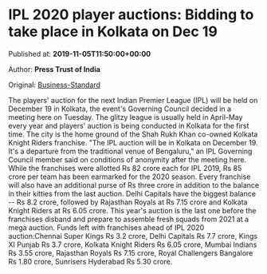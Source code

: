 
# IPL 2020 player auctions: Bidding to take place in Kolkata on Dec 19

Published at: **2019-11-05T11:50:00+00:00**

Author: **Press Trust of India**

Original: [Business-Standard](https://www.business-standard.com/article/pti-stories/ipl-players-auction-on-december-19-in-kolkata-119110501117_1.html)

The players' auction for the next Indian Premier League (IPL) will be held on December 19 in Kolkata, the event's Governing Council decided in a meeting here on Tuesday.
The glitzy league is usually held in April-May every year and players' auction is being conducted in Kolkata for the first time. The city is the home ground of the Shah Rukh Khan co-owned Kolkata Knight Riders franchise.
"The IPL auction will be in Kolkata on December 19. It's a departure from the traditional venue of Bengaluru," an IPL Governing Council member said on conditions of anonymity after the meeting here.
While the franchises were allotted Rs 82 crore each for IPL 2019, Rs 85 crore per team has been earmarked for the 2020 season.
Every franchise will also have an additional purse of Rs three crore in addition to the balance in their kitties from the last auction.
Delhi Capitals have the biggest balance -- Rs 8.2 crore, followed by Rajasthan Royals at Rs 7.15 crore and Kolkata Knight Riders at Rs 6.05 crore.
This year's auction is the last one before the franchises disband and prepare to assemble fresh squads from 2021 at a mega auction.
Funds left with franchises ahead of IPL 2020 auction:Chennai Super Kings Rs 3.2 crore, Delhi Capitals Rs 7.7 crore, Kings XI Punjab Rs 3.7 crore, Kolkata Knight Riders Rs 6.05 crore, Mumbai Indians Rs 3.55 crore, Rajasthan Royals Rs 7.15 crore, Royal Challengers Bangalore Rs 1.80 crore, Sunrisers Hyderabad Rs 5.30 crore.
